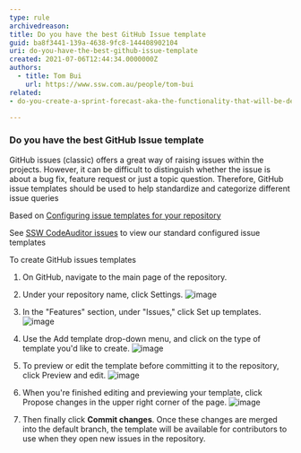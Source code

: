 ```yaml
---
type: rule
archivedreason:
title: Do you have the best GitHub Issue template
guid: ba8f3441-139a-4638-9fc8-144408902104
uri: do-you-have-the-best-github-issue-template
created: 2021-07-06T12:44:34.0000000Z
authors:
  - title: Tom Bui
    url: https://www.ssw.com.au/people/tom-bui
related:
- do-you-create-a-sprint-forecast-aka-the-functionality-that-will-be-developed-during-the-sprint

---
```

### Do you have the best GitHub Issue template

GitHub issues (classic) offers a great way of raising issues within the projects. However, it can be difficult to distinguish whether the issue is about a bug fix, feature request or just a topic question.
Therefore, GitHub issue templates should be used to help standardize and categorize different issue queries

<!--endintro-->

Based on [Configuring issue templates for your repository](https://docs.github.com/en/communities/using-templates-to-encourage-useful-issues-and-pull-requests/configuring-issue-templates-for-your-repository)

See [SSW CodeAuditor issues](https://github.com/SSWConsulting/SSW.CodeAuditor/issues/new/choose) to view our standard configured issue templates

To create GitHub issues templates

1. On GitHub, navigate to the main page of the repository.

2. Under your repository name, click  Settings.
![image](https://user-images.githubusercontent.com/67776356/124533835-68b24780-de56-11eb-87f0-120cb9b0a1e6.png)

3. In the "Features" section, under "Issues," click Set up templates.
![image](https://user-images.githubusercontent.com/67776356/124533875-7c5dae00-de56-11eb-8793-63f9891f720a.png)

4. Use the Add template drop-down menu, and click on the type of template you'd like to create.
![image](https://user-images.githubusercontent.com/67776356/124533901-8aabca00-de56-11eb-97cc-f9e3acfedf8e.png)

5. To preview or edit the template before committing it to the repository, click Preview and edit.
![image](https://user-images.githubusercontent.com/67776356/124533948-9e573080-de56-11eb-9a53-08d300c6eb2f.png)

6. When you're finished editing and previewing your template, click Propose changes in the upper right corner of the page.
![image](https://user-images.githubusercontent.com/67776356/124534015-c21a7680-de56-11eb-8460-44ead4c297b8.png)

7. Then finally click **Commit changes**. 
Once these changes are merged into the default branch, the template will be available for contributors to use when they open new issues in the repository.
